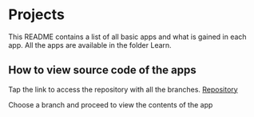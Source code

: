 # Projects

This README contains a list of all basic apps and what is gained in each app. All the apps are available in the folder Learn.

## How to view source code of the apps

Tap the link to access the repository with all the branches. [Repository](https://github.com/georgesroberto/Learn/branches)

Choose a branch and proceed to view the contents of the app
